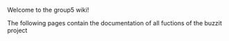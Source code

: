 Welcome to the group5 wiki!

The following pages contain the documentation of all fuctions of the buzzit project